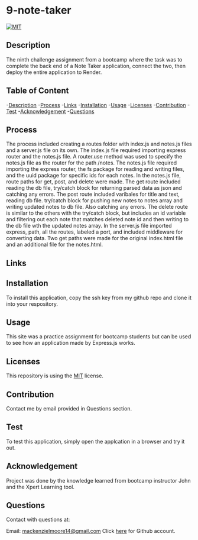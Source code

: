 # 9-note-taker

[![MIT](https://img.shields.io/badge/License-MIT-yellow.svg)](https://opensource.org/licenses/MIT)
  

## Description
The ninth challenge assignment from a bootcamp where the task was to complete the back end of a Note Taker application, connect the two, then deploy the entire application to Render.


## Table of Content
-[Description](#Description)
-[Process](#Process)
-[Links](#Links)
-[Installation](#Installation)
-[Usage](#Usage)
-[Licenses](#Licenses)
-[Contribution](#Contribution)
-[Test](#Test)
-[Acknowledgement](#Acknowledgement)
-[Questions](#Questions)


## Process
The process included creating a routes folder with index.js and notes.js files and a server.js file on its own. The index.js file required importing express router and the notes.js file. A router.use method was used to specify the notes.js file as the router for the path /notes. The notes.js file required importing the express router, the fs package for reading and writing files, and the uuid package for specific ids for each notes. In the notes.js file, route paths for get, post, and delete were made. The get route included reading the db file, try/catch block for returning parsed data as json and catching any errors. The post route included varibales for title and text, reading db file. try/catch block for pushing new notes to notes array and writing updated notes to db file. Also catching any errors. The delete route is similar to the others with the try/catch block, but includes an id variable and filtering out each note that matches deleted note id and then writing to the db file wth the updated notes array. In the server.js file imported express, path, all the routes, labeled a port, and included middleware for converting data. Two get paths were made for the original index.html file and an additional file for the notes.html.


## Links


## Installation
To install this application, copy the ssh key from my github repo and clone it into your respository.


## Usage
This site was a practice assignment for bootcamp students but can be used to see how an application made by Express.js works. 


## Licenses
This repository is using the [MIT](https://opensource.org/licenses/MIT) license.


## Contribution
Contact me by email provided in Questions section.


## Test
To test this application, simply open the applcation in a browser and try it out.


## Acknowledgement
Project was done by the knowledge learned from bootcamp instructor John and the Xpert Learning tool.


## Questions
Contact with questions at:

Email: mackenzielmoore14@gmail.com
Click [here](https://github.com/mackemo) for Github account.